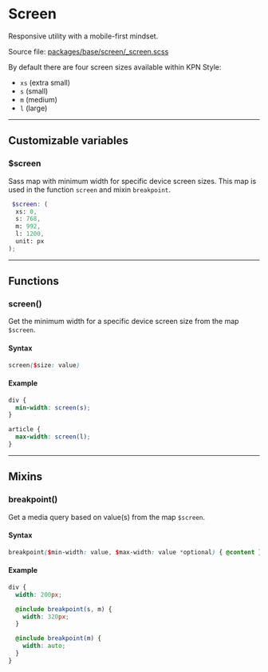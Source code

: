 # Screen
Responsive utility with a mobile-first mindset.

Source file: [packages/base/screen/_screen.scss](https://github.com/kpn/kpn-style/blob/master/packages/base/screen/_screen.scss)

By default there are four screen sizes available within KPN Style:

* `xs` (extra small)
* `s` (small)
* `m` (medium)
* `l` (large)


---

## Customizable variables

### $screen
Sass map with minimum width for specific device screen sizes. This map is used in the function `screen` and mixin `breakpoint`.

```scss
 $screen: (
  xs: 0,
  s: 768,
  m: 992,
  l: 1200,
  unit: px
);
```

---

## Functions

### screen()
Get the minimum width for a specific device screen size from the map `$screen`.

#### Syntax
```scss
screen($size: value)
```

#### Example
```scss
div {
  min-width: screen(s);
}

article {
  max-width: screen(l);
}
```

---

## Mixins

### breakpoint()
Get a media query based on value(s) from the map `$screen`.

#### Syntax
```scss
breakpoint($min-width: value, $max-width: value *optional) { @content }
```

#### Example
```scss
div {
  width: 200px;

  @include breakpoint(s, m) { 
    width: 320px; 
  }

  @include breakpoint(m) { 
    width: auto; 
  }  
}
```
